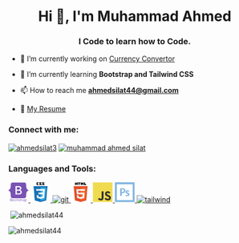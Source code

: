 <h1 align="center">Hi 👋, I'm Muhammad Ahmed</h1>
<h3 align="center">I Code to learn how to Code.</h3>

- 🔭 I’m currently working on [Currency Convertor](https://github.com/ahmedsilat44/Currency-convertor)

- 🌱 I’m currently learning **Bootstrap and Tailwind CSS**

- 📫 How to reach me **ahmedsilat44@gmail.com**

- 📜 <a href="https://rxresu.me/talisdemha/software-engineer" download>My Resume</a>

<h3 align="left">Connect with me:</h3>
<p align="left">
<a href="https://twitter.com/AhmedSilat3" target="blank"><img align="center" src="https://raw.githubusercontent.com/rahuldkjain/github-profile-readme-generator/master/src/images/icons/Social/twitter.svg" alt="ahmedsilat3" height="30" width="40" /></a>
<a href="https://www.linkedin.com/in/muhammad-ahmed-silat-aaa799208/" target="blank"><img align="center" src="https://raw.githubusercontent.com/rahuldkjain/github-profile-readme-generator/master/src/images/icons/Social/linked-in-alt.svg" alt="muhammad ahmed silat" height="30" width="40" /></a>
</p>

<h3 align="left">Languages and Tools:</h3>
<p align="left"> <a href="https://getbootstrap.com" target="_blank" rel="noreferrer"> <img src="https://raw.githubusercontent.com/devicons/devicon/master/icons/bootstrap/bootstrap-plain-wordmark.svg" alt="bootstrap" width="40" height="40"/> </a> <a href="https://www.w3schools.com/css/" target="_blank" rel="noreferrer"> <img src="https://raw.githubusercontent.com/devicons/devicon/master/icons/css3/css3-original-wordmark.svg" alt="css3" width="40" height="40"/> </a> <a href="https://git-scm.com/" target="_blank" rel="noreferrer"> <img src="https://www.vectorlogo.zone/logos/git-scm/git-scm-icon.svg" alt="git" width="40" height="40"/> </a> <a href="https://www.w3.org/html/" target="_blank" rel="noreferrer"> <img src="https://raw.githubusercontent.com/devicons/devicon/master/icons/html5/html5-original-wordmark.svg" alt="html5" width="40" height="40"/> </a> <a href="https://developer.mozilla.org/en-US/docs/Web/JavaScript" target="_blank" rel="noreferrer"> <img src="https://raw.githubusercontent.com/devicons/devicon/master/icons/javascript/javascript-original.svg" alt="javascript" width="40" height="40"/> </a> <a href="https://www.photoshop.com/en" target="_blank" rel="noreferrer"> <img src="https://raw.githubusercontent.com/devicons/devicon/master/icons/photoshop/photoshop-line.svg" alt="photoshop" width="40" height="40"/> </a> <a href="https://tailwindcss.com/" target="_blank" rel="noreferrer"> <img src="https://www.vectorlogo.zone/logos/tailwindcss/tailwindcss-icon.svg" alt="tailwind" width="40" height="40"/> </a> </p>


<p>&nbsp;<img align="centre" src="https://github-readme-stats.vercel.app/api?username=ahmedsilat44&show_icons=true&locale=en" alt="ahmedsilat44" /></p>

<p><img align="centre" src="https://github-readme-streak-stats.herokuapp.com/?user=ahmedsilat44&" alt="ahmedsilat44" /></p>
